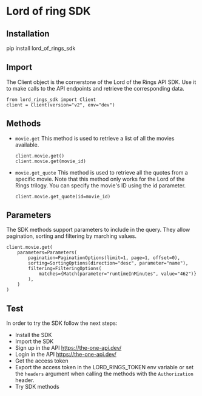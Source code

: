 # Lord of ring SDK

## Installation

pip install lord_of_rings_sdk

## Import

The Client object is the cornerstone of the Lord of the Rings API SDK. Use it to make calls to the API endpoints and retrieve the corresponding data.

```
from lord_rings_sdk import Client
client = Client(version="v2", env="dev")
```

## Methods

- `movie.get` This method is used to retrieve a list of all the movies available.
  ```
  client.movie.get()
  client.movie.get(movie_id)
  ```
- `movie.get_quote` This method is used to retrieve all the quotes from a specific movie. Note that this method only works for the Lord of the Rings trilogy. You can specify the movie's ID using the id parameter.
  ```
  client.movie.get_quote(id=movie_id)
  ```

## Parameters

The SDK methods support parameters to include in the query. They allow pagination, sorting and filtering by marching values.

```
client.movie.get(
    parameters=Parameters(
        pagination=PaginationOptions(limit=1, page=1, offset=0),
        sorting=SortingOptions(direction="desc", parameter="name"),
        filtering=FilteringOptions(
            matches={Match(parameter="runtimeInMinutes", value="462")}
        ),
    )
)
```

## Test

In order to try the SDK follow the next steps:

- Install the SDK
- Import the SDK
- Sign up in the API https://the-one-api.dev/
- Login in the API https://the-one-api.dev/
- Get the access token
- Export the access token in the LORD_RINGS_TOKEN env variable or set the `headers` argument when calling the methods with the `Authorization` header.
- Try SDK methods
